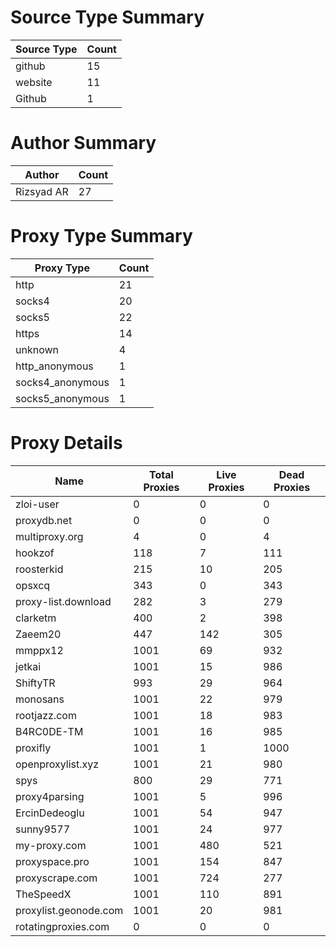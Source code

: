 # Source Type Summary

| Source Type | Count |
|-------------|-------|
| github | 15 |
| website | 11 |
| Github | 1 |


# Author Summary

| Author | Count |
|--------|-------|
| Rizsyad AR | 27 |


# Proxy Type Summary

| Proxy Type | Count |
|------------|-------|
| http | 21 |
| socks4 | 20 |
| socks5 | 22 |
| https | 14 |
| unknown | 4 |
| http_anonymous | 1 |
| socks4_anonymous | 1 |
| socks5_anonymous | 1 |


# Proxy Details

| Name | Total Proxies | Live Proxies | Dead Proxies |
|------|---------------|--------------|---------------|
| zloi-user | 0 | 0 | 0 |
| proxydb.net | 0 | 0 | 0 |
| multiproxy.org | 4 | 0 | 4 |
| hookzof | 118 | 7 | 111 |
| roosterkid | 215 | 10 | 205 |
| opsxcq | 343 | 0 | 343 |
| proxy-list.download | 282 | 3 | 279 |
| clarketm | 400 | 2 | 398 |
| Zaeem20 | 447 | 142 | 305 |
| mmppx12 | 1001 | 69 | 932 |
| jetkai | 1001 | 15 | 986 |
| ShiftyTR | 993 | 29 | 964 |
| monosans | 1001 | 22 | 979 |
| rootjazz.com | 1001 | 18 | 983 |
| B4RC0DE-TM | 1001 | 16 | 985 |
| proxifly | 1001 | 1 | 1000 |
| openproxylist.xyz | 1001 | 21 | 980 |
| spys | 800 | 29 | 771 |
| proxy4parsing | 1001 | 5 | 996 |
| ErcinDedeoglu | 1001 | 54 | 947 |
| sunny9577 | 1001 | 24 | 977 |
| my-proxy.com | 1001 | 480 | 521 |
| proxyspace.pro | 1001 | 154 | 847 |
| proxyscrape.com | 1001 | 724 | 277 |
| TheSpeedX | 1001 | 110 | 891 |
| proxylist.geonode.com | 1001 | 20 | 981 |
| rotatingproxies.com | 0 | 0 | 0 |
